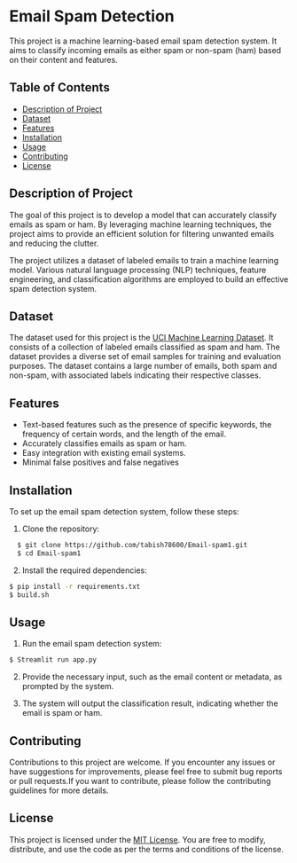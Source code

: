 
# Email Spam Detection

This project is a machine learning-based email spam detection system. It aims to classify incoming emails as either spam or non-spam (ham) based on their content and features.


## Table of Contents

* [Description of Project](#description)
* [Dataset](#dataset)
* [Features](#features)
* [Installation](#installation)
* [Usage](#usage)
* [Contributing](#contributing)
* [License](#License)
## Description of Project

The goal of this project is to develop a model that can accurately classify emails as spam or ham. By leveraging machine learning techniques, the project aims to provide an efficient solution for filtering unwanted emails and reducing the clutter.

The project utilizes a dataset of labeled emails to train a machine learning model. Various natural language processing (NLP) techniques, feature engineering, and classification algorithms are employed to build an effective spam detection system.
## Dataset

The dataset used for this project is the [UCI Machine Learning Dataset](https://www.kaggle.com/datasets/uciml/sms-spam-collection-dataset). It consists of a collection of labeled emails classified as spam and ham. The dataset provides a diverse set of email samples for training and evaluation purposes.
The dataset contains a large number of emails, both spam and non-spam, with associated labels indicating their respective classes.
## Features

- Text-based features such as the presence of specific keywords,  the frequency of certain words, and the length of the email.
- Accurately classifies emails as spam or ham.
- Easy integration with existing email systems.
- Minimal false positives and false negatives


## Installation

To set up the email spam detection system, follow these steps:
 
 1. Clone the repository:

```bash
  $ git clone https://github.com/tabish78600/Email-spam1.git
  $ cd Email-spam1
```
2. Install the required dependencies:

```bash
$ pip install -r requirements.txt
$ build.sh
```
    
## Usage

1. Run the email spam detection system:

```bash
$ Streamlit run app.py
```
2. Provide the necessary input, such as the email content or metadata, as prompted by the system.

3. The system will output the classification result, indicating whether the email is spam or ham.

## Contributing

Contributions to this project are welcome. If you encounter any issues or have suggestions for improvements, please feel free to submit bug reports or pull requests.If you want to contribute, please follow the contributing guidelines for more details.


## License

This project is licensed under the [MIT License](https://choosealicense.com/licenses/mit/). You are free to modify, distribute, and use the code as per the terms and conditions of the license.

